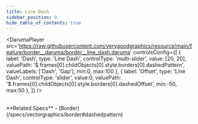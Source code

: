 ```yaml
---
title: Line Dash
sidebar_position: 0
hide_table_of_contents: true
---
```


<DarumaPlayer 
  src='https://raw.githubusercontent.com/verygoodgraphics/resource/main/feature/border__daruma/border__line_dash.daruma'
  controlsConfig={[
    {
      label: 'Dash',
      type: 'Line Dash',
      controlType: 'multi-slider',
      value: [20, 20],
      valuePath: '$.frames[0].childObjects[0].style.borders[0].dashedPattern',
      valueLabels: ['Dash', 'Gap'],
      min:0,
      max:100
    },
    {
      label: 'Offset',
      type: 'Line Dash',
      controlType: 'slider',
      value:0,
      valuePath: '$.frames[0].childObjects[0].style.borders[0].dashedOffset',
      min:-50,
      max:50
    },
  ]}
/>

<br />
**Related Specs**
- [Border](/specs/vectorgraphics/border#dashedpattern)

